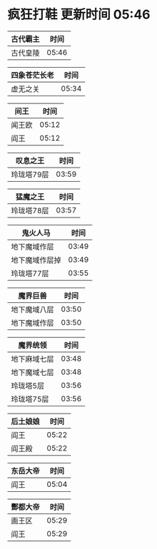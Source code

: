 # 疯狂打鞋 更新时间 05:46

| 古代霸主   | 时间    |
|--------|-------|
| 古代皇陵 | 05:46 |

| 四象苍茫长老   | 时间    |
|--------|-------|
| 虚无之关 | 05:34 |

| 间王   | 时间    |
|--------|-------|
| 闻王欧 | 05:12 |
| 阎王 | 05:12 |

| 叹息之王   | 时间    |
|--------|-------|
| 玲珑塔79层 | 03:59 |

| 猛魔之王   | 时间    |
|--------|-------|
| 玲珑塔78层 | 03:57 |

| 鬼火人马   | 时间    |
|--------|-------|
| 地下魔域作层 | 03:49 |
| 地下魔域作层掉 | 03:49 |
| 玲珑塔77层 | 03:55 |

| 魔界巨兽   | 时间    |
|--------|-------|
| 地下魔域八层 | 03:50 |
| 地下魔域作层 | 03:50 |

| 魔界统领   | 时间    |
|--------|-------|
| 地下麻域七层 | 03:48 |
| 地下魔域七层 | 03:48 |
| 玲珑塔5层 | 03:56 |
| 玲珑塔75层 | 03:56 |

| 后土娘娘   | 时间    |
|--------|-------|
| 阎王 | 05:22 |
| 阎王殿 | 05:22 |

| 东岳大帝   | 时间    |
|--------|-------|
| 阎王 | 05:04 |

| 酆都大帝   | 时间    |
|--------|-------|
| 画王区 | 05:29 |
| 阎王 | 05:29 |